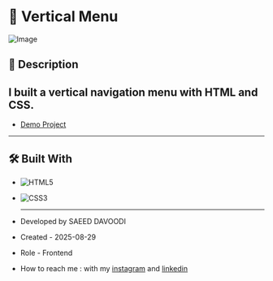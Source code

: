 # 🎯 Vertical Menu

![Image](https://github.com/user-attachments/assets/af4ac909-cc05-44c0-bbd3-31187e91b273)

## 📖 Description
I built a vertical navigation menu with HTML and CSS.
--

- [Demo Project](https://saeeddavoodi-dev.github.io/Menu/)

---

## 🛠️ Built With
- ![HTML5](https://img.shields.io/badge/HTML5-E34F26?style=flat&logo=html5&logoColor=white)
- ![CSS3](https://img.shields.io/badge/CSS3-1572B6?style=flat&logo=css3&logoColor=white)

  ---

- Developed by SAEED DAVOODI

- Created - 2025-08-29

- Role - Frontend

- How to reach me : with my [instagram](https://www.instagram.com/saeed.davodi_dev?igsh=N2dpa2tucm05Ynpl) and [linkedin](https://www.linkedin.com/in/saeed-davoodi-127412368?utm_source=share&utm_campaign=share_via&utm_content=profile&utm_medium=android_app)





